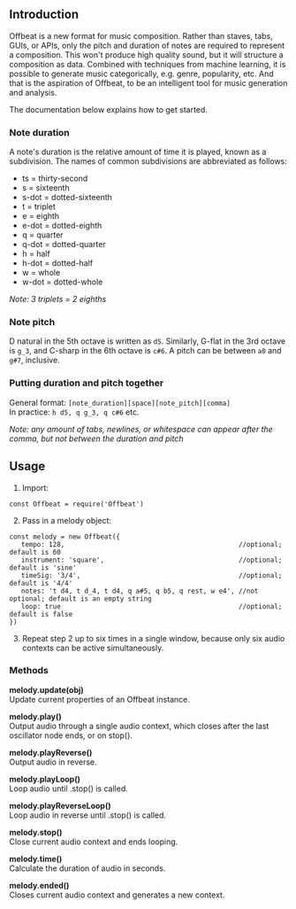 ## Introduction  
Offbeat is a new format for music composition. Rather than staves, tabs, GUIs, or APIs, only the pitch and duration of notes are required to represent a composition. This won't produce high quality sound, but it will structure a composition as data. Combined with techniques from machine learning, it is possible to generate music categorically, e.g. genre, popularity, etc. And that is the aspiration of Offbeat, to be an intelligent tool for music generation and analysis.

The documentation below explains how to get started.

### Note duration
A note's duration is the relative amount of time it is played, known as a subdivision. 
The names of common subdivisions are abbreviated as follows:

* ts = thirty-second  
* s = sixteenth  
* s-dot = dotted-sixteenth  
* t = triplet  
* e = eighth  
* e-dot = dotted-eighth    
* q = quarter  
* q-dot = dotted-quarter  
* h = half  
* h-dot = dotted-half   
* w = whole
* w-dot = dotted-whole   

_Note: 3 triplets = 2 eighths_

### Note pitch
D natural in the 5th octave is written as `d5`. Similarly, G-flat in the 3rd octave is `g_3`, 
and C-sharp in the 6th octave is `c#6`. A pitch can be between `a0` and `g#7`, inclusive.

### Putting duration and pitch together
General format: `[note_duration][space][note_pitch][comma]`   
In practice: `h d5, q g_3, q c#6` etc.

_Note: any amount of tabs, newlines, or whitespace can appear after the comma, but not between the duration and pitch_  

## Usage  
1) Import:
~~~
const Offbeat = require('Offbeat')
~~~
2) Pass in a melody object:  
~~~
const melody = new Offbeat({  
   tempo: 128,                                            //optional; default is 60
   instrument: 'square',                                  //optional; default is 'sine'
   timeSig: '3/4',                                        //optional; default is '4/4'
   notes: 't d4, t d_4, t d4, q a#5, q b5, q rest, w e4', //not optional; default is an empty string
   loop: true                                             //optional; default is false  
})
~~~
3) Repeat step 2 up to six times in a single window, because only six audio contexts can be active simultaneously.

### Methods
__melody.update(obj)__  
Update current properties of an Offbeat instance.

__melody.play()__    
Output audio through a single audio context, which closes after the last oscillator node ends, or on stop().

__melody.playReverse()__  
Output audio in reverse.

__melody.playLoop()__  
Loop audio until .stop() is called.

__melody.playReverseLoop()__  
Loop audio in reverse until .stop() is called.

__melody.stop()__  
Close current audio context and ends looping.

__melody.time()__  
Calculate the duration of audio in seconds.

__melody.ended()__  
Closes current audio context and generates a new context.




